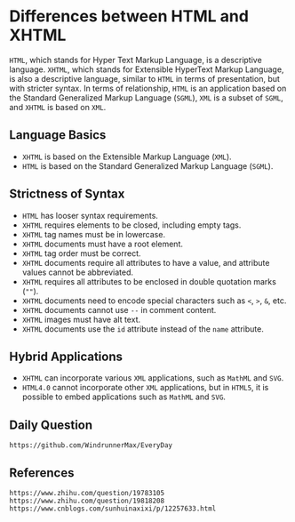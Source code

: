 # Differences between HTML and XHTML

`HTML`, which stands for Hyper Text Markup Language, is a descriptive language. `XHTML`, which stands for Extensible HyperText Markup Language, is also a descriptive language, similar to `HTML` in terms of presentation, but with stricter syntax. In terms of relationship, `HTML` is an application based on the Standard Generalized Markup Language (`SGML`), `XML` is a subset of `SGML`, and `XHTML` is based on `XML`.

## Language Basics
* `XHTML` is based on the Extensible Markup Language (`XML`).
* `HTML` is based on the Standard Generalized Markup Language (`SGML`).

## Strictness of Syntax
* `HTML` has looser syntax requirements.
* `XHTML` requires elements to be closed, including empty tags.
* `XHTML` tag names must be in lowercase.
* `XHTML` documents must have a root element.
* `XHTML` tag order must be correct.
* `XHTML` documents require all attributes to have a value, and attribute values cannot be abbreviated.
* `XHTML` requires all attributes to be enclosed in double quotation marks (`""`).
* `XHTML` documents need to encode special characters such as `<`, `>`, `&`, etc.
* `XHTML` documents cannot use `--` in comment content.
* `XHTML` images must have alt text.
* `XHTML` documents use the `id` attribute instead of the `name` attribute.

## Hybrid Applications
* `XHTML` can incorporate various `XML` applications, such as `MathML` and `SVG`.
* `HTML4.0` cannot incorporate other `XML` applications, but in `HTML5`, it is possible to embed applications such as `MathML` and `SVG`.

## Daily Question

```
https://github.com/WindrunnerMax/EveryDay
```

## References

```
https://www.zhihu.com/question/19783105
https://www.zhihu.com/question/19818208
https://www.cnblogs.com/sunhuinaxixi/p/12257633.html
```